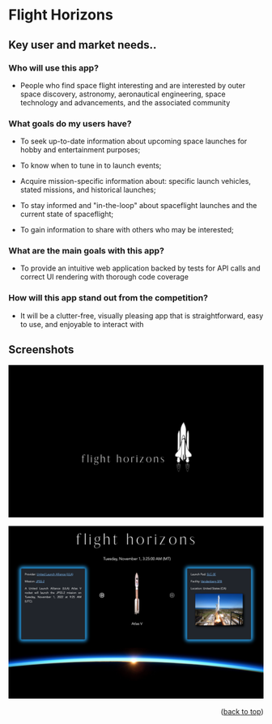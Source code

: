 # Flight Horizons


## Key user and market needs..

### Who will use this app?
    
* People who find space flight interesting and are interested by outer space discovery, astronomy, aeronautical engineering, space technology and advancements, and the associated community
    
### What goals do my users have?

* To seek up-to-date information about upcoming space launches for hobby and entertainment purposes; 

* To know when to tune in to launch events;

* Acquire mission-specific information about: specific launch vehicles, stated missions, and historical launches;

* To stay informed and "in-the-loop" about spaceflight launches and the current state of spaceflight;

* To gain information to share with others who may be interested;


### What are the main goals with this app?

* To provide an intuitive web application backed by tests for API calls and correct UI rendering with thorough code coverage

### How will this app stand out from the competition?

* It will be a clutter-free, visually pleasing app that is straightforward, easy to use, and enjoyable to interact with


## Screenshots
![Entry](https://github.com/Ian-Ennis/flight_horizons/blob/main/public/Entry_Screenshot.png)

![Home](https://github.com/Ian-Ennis/flight_horizons/blob/main/public/Home_Screenshot.png)



<p align="right">(<a href="#top">back to top</a>)</p>
